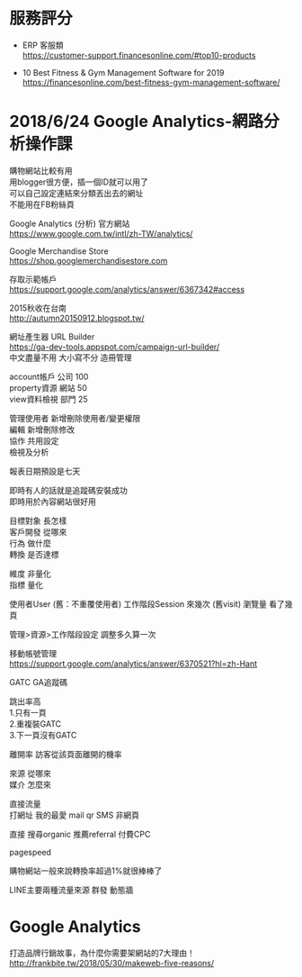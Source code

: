 # 服務評分
- ERP 客服類  
https://customer-support.financesonline.com/#top10-products  
  
- 10 Best Fitness & Gym Management Software for 2019  
https://financesonline.com/best-fitness-gym-management-software/
# 2018/6/24 Google Analytics-網路分析操作課
購物網站比較有用  
用blogger很方便，插一個ID就可以用了  
可以自己設定連結來分類丟出去的網址  
不能用在FB粉絲頁  
  
Google Analytics (分析) 官方網站  
https://www.google.com.tw/intl/zh-TW/analytics/  
  
Google Merchandise Store  
https://shop.googlemerchandisestore.com  
  
存取示範帳戶  
https://support.google.com/analytics/answer/6367342#access  
  
2015秋收在台南  
http://autumn20150912.blogspot.tw/  
  
網址產生器 URL Builder  
https://ga-dev-tools.appspot.com/campaign-url-builder/  
中文盡量不用 大小寫不分 造冊管理  
  
account帳戶  公司  100  
property資源  網站  50  
view資料檢視  部門  25  
  
管理使用者 新增刪除使用者/變更權限  
編輯 新增刪除修改  
協作 共用設定  
檢視及分析 

報表日期預設是七天  

即時有人的話就是追蹤碼安裝成功  
即時用於內容網站很好用

目標對象 長怎樣  
客戶開發 從哪來  
行為 做什麼  
轉換 是否達標  

維度 非量化  
指標 量化  
  
使用者User (舊：不重覆使用者)
工作階段Session 來幾次 (舊visit)
瀏覽量 看了幾頁  
  
管理>資源>工作階段設定 調整多久算一次  

移動帳號管理  
https://support.google.com/analytics/answer/6370521?hl=zh-Hant  

GATC GA追蹤碼  
  
跳出率高  
1.只有一頁  
2.重複裝GATC  
3.下一頁沒有GATC  

離開率  訪客從該頁面離開的機率  

來源 從哪來  
媒介 怎麼來  
  
直接流量  
打網址 我的最愛  mail qr SMS 非網頁  
  
直接
搜尋organic
推薦referral
付費CPC

pagespeed 

購物網站一般來說轉換率超過1%就很棒棒了  

LINE主要兩種流量來源
群發
動態牆



# Google Analytics

打造品牌行銷故事，為什麼你需要架網站的7大理由！  
http://frankbite.tw/2018/05/30/makeweb-five-reasons/   